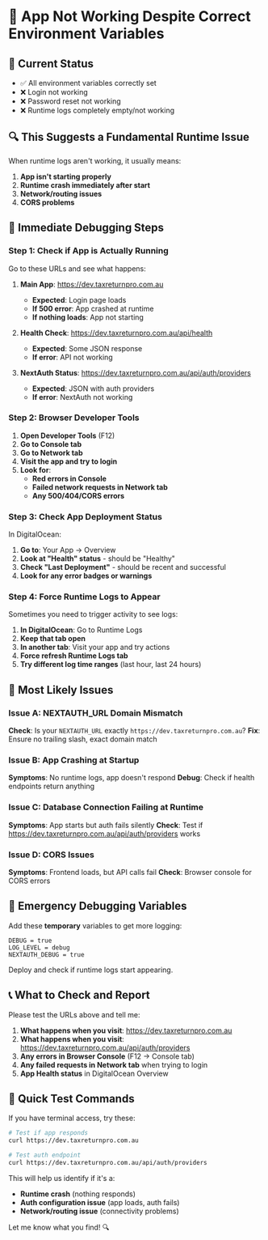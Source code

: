 # 🚨 App Not Working Despite Correct Environment Variables

## 🎯 **Current Status**

- ✅ All environment variables correctly set
- ❌ Login not working
- ❌ Password reset not working
- ❌ Runtime logs completely empty/not working

## 🔍 **This Suggests a Fundamental Runtime Issue**

When runtime logs aren't working, it usually means:

1. **App isn't starting properly**
2. **Runtime crash immediately after start**
3. **Network/routing issues**
4. **CORS problems**

## 📱 **Immediate Debugging Steps**

### **Step 1: Check if App is Actually Running**

Go to these URLs and see what happens:

1. **Main App**: https://dev.taxreturnpro.com.au
   - **Expected**: Login page loads
   - **If 500 error**: App crashed at runtime
   - **If nothing loads**: App not starting

2. **Health Check**: https://dev.taxreturnpro.com.au/api/health
   - **Expected**: Some JSON response
   - **If error**: API not working

3. **NextAuth Status**: https://dev.taxreturnpro.com.au/api/auth/providers
   - **Expected**: JSON with auth providers
   - **If error**: NextAuth not working

### **Step 2: Browser Developer Tools**

1. **Open Developer Tools** (F12)
2. **Go to Console tab**
3. **Go to Network tab**
4. **Visit the app and try to login**
5. **Look for**:
   - **Red errors in Console**
   - **Failed network requests in Network tab**
   - **Any 500/404/CORS errors**

### **Step 3: Check App Deployment Status**

In DigitalOcean:

1. **Go to**: Your App → Overview
2. **Look at "Health" status** - should be "Healthy"
3. **Check "Last Deployment"** - should be recent and successful
4. **Look for any error badges or warnings**

### **Step 4: Force Runtime Logs to Appear**

Sometimes you need to trigger activity to see logs:

1. **In DigitalOcean**: Go to Runtime Logs
2. **Keep that tab open**
3. **In another tab**: Visit your app and try actions
4. **Force refresh Runtime Logs tab**
5. **Try different log time ranges** (last hour, last 24 hours)

## 🚨 **Most Likely Issues**

### **Issue A: NEXTAUTH_URL Domain Mismatch**

**Check**: Is your `NEXTAUTH_URL` exactly `https://dev.taxreturnpro.com.au`?
**Fix**: Ensure no trailing slash, exact domain match

### **Issue B: App Crashing at Startup**

**Symptoms**: No runtime logs, app doesn't respond **Debug**: Check if health
endpoints return anything

### **Issue C: Database Connection Failing at Runtime**

**Symptoms**: App starts but auth fails silently **Check**: Test if
https://dev.taxreturnpro.com.au/api/auth/providers works

### **Issue D: CORS Issues**

**Symptoms**: Frontend loads, but API calls fail **Check**: Browser console for
CORS errors

## 🔧 **Emergency Debugging Variables**

Add these **temporary** variables to get more logging:

```
DEBUG = true
LOG_LEVEL = debug
NEXTAUTH_DEBUG = true
```

Deploy and check if runtime logs start appearing.

## 📞 **What to Check and Report**

Please test the URLs above and tell me:

1. **What happens when you visit**: https://dev.taxreturnpro.com.au
2. **What happens when you visit**:
   https://dev.taxreturnpro.com.au/api/auth/providers
3. **Any errors in Browser Console** (F12 → Console tab)
4. **Any failed requests in Network tab** when trying to login
5. **App Health status** in DigitalOcean Overview

## 🎯 **Quick Test Commands**

If you have terminal access, try these:

```bash
# Test if app responds
curl https://dev.taxreturnpro.com.au

# Test auth endpoint
curl https://dev.taxreturnpro.com.au/api/auth/providers
```

This will help us identify if it's a:

- **Runtime crash** (nothing responds)
- **Auth configuration issue** (app loads, auth fails)
- **Network/routing issue** (connectivity problems)

Let me know what you find! 🔍
